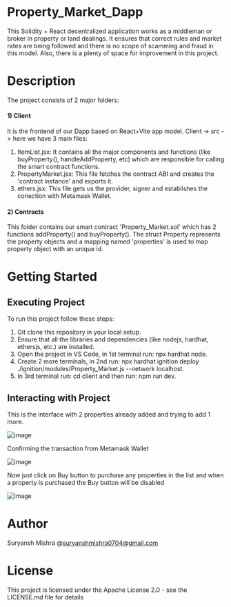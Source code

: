 # Property_Market_Dapp

This Solidity + React decentralized application works as a middleman or broker in property or land dealings. It ensures that correct rules and market rates are being followed and there is no scope of scamming and fraud in this model. Also, there is a plenty of space for improvement in this project.


# Description 
The project consists of 2 major folders:
#### 1) Client
It is the frontend of our Dapp based on React+Vite app model.
Client -> src -> here we have 3 main files: 
1) ItemList.jsx: It contains all the major components and functions (like buyProperty(), handleAddProperty, etc) which are responsible for calling the smart contract functions.
2) PropertyMarket.jsx: This file fetches the contract ABI and creates the 'contract instance' and exports it.
3) ethers.jsx: This file gets us the provider, signer and establishes the conection with Metamask Wallet.
#### 2) Contracts
This folder contains our smart contract 'Property_Market.sol' which has 2 functions addProperty() and buyProperty().
The struct Property represents the property objects and a mapping named 'properties' is used to map property object with an unique id.
# Getting Started 

## Executing Project
To run this project follow these steps:
1) Git clone this repository in your local setup.
2) Ensure that all the libraries and dependencies (like nodejs, hardhat, ethersjs, etc.) are installed.
3) Open the project in VS Code, in 1st terminal run: npx hardhat node.
4) Create 2 more terminals, in 2nd run: npx hardhat ignition deploy ./ignition/modules/Property_Market.js --network localhost.
5) In 3rd terminal run: cd client
   and then run: npm run dev.

## Interacting with Project
This is the interface with 2 properties already added and trying to add 1 more.

![image](https://github.com/SuryanshMishra01/Property_Market_Dapp/assets/116947777/18dae3b8-aad4-45b6-bb4c-bd4cf19465bb)

Confirming the transaction from Metamask Wallet

![image](https://github.com/SuryanshMishra01/Property_Market_Dapp/assets/116947777/60bb51df-c177-4162-a2e2-6af3e2914c0b)

Now just click on Buy button to purchase any properties in the list and when a property is purchased the Buy button will be disabled 

![image](https://github.com/SuryanshMishra01/Property_Market_Dapp/assets/116947777/ec58ac5e-d15c-4b85-83da-08c6fee3df1a)

# Author
Suryansh Mishra @suryanshmishra0704@gmail.com
# License
This project is licensed under the Apache License 2.0 - see the LICENSE.md file for details

